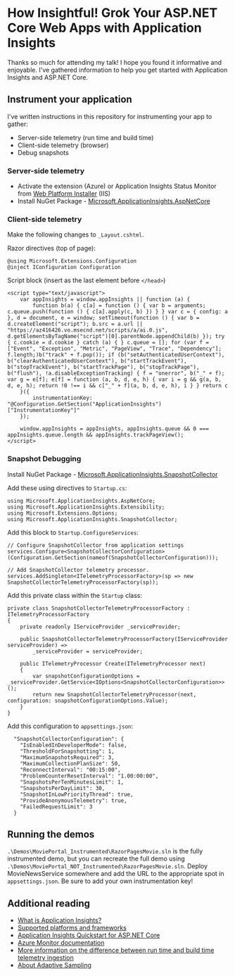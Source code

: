 # How Insightful! Grok Your ASP.NET Core Web Apps with Application Insights

Thanks so much for attending my talk! I hope you found it informative and enjoyable. I've gathered information to help you get started with Application Insights and ASP.NET Core.

## Instrument your application

I've written instructions in this repository for instrumenting your app to gather:

* Server-side telemetry (run time and build time)
* Client-side telemetry (browser)
* Debug snapshots

### Server-side telemetry

* Activate the extension (Azure) or Application Insights Status Monitor from [Web Platform Installer](https://www.microsoft.com/web/downloads/platform.aspx) (IIS)
* Install NuGet Package - [Microsoft.ApplicationInsights.AspNetCore](https://www.nuget.org/packages/Microsoft.ApplicationInsights.AspNetCore)

### Client-side telemetry 

Make the following changes to `_Layout.cshtml`.

Razor directives (top of page):

```
@using Microsoft.Extensions.Configuration
@inject IConfiguration Configuration
```

Script block (insert as the last element before `</head>`)

```
<script type="text/javascript">
	var appInsights = window.appInsights || function (a) {
		function b(a) { c[a] = function () { var b = arguments; c.queue.push(function () { c[a].apply(c, b) }) } } var c = { config: a }, d = document, e = window; setTimeout(function () { var b = d.createElement("script"); b.src = a.url || "https://az416426.vo.msecnd.net/scripts/a/ai.0.js", d.getElementsByTagName("script")[0].parentNode.appendChild(b) }); try { c.cookie = d.cookie } catch (a) { } c.queue = []; for (var f = ["Event", "Exception", "Metric", "PageView", "Trace", "Dependency"]; f.length;)b("track" + f.pop()); if (b("setAuthenticatedUserContext"), b("clearAuthenticatedUserContext"), b("startTrackEvent"), b("stopTrackEvent"), b("startTrackPage"), b("stopTrackPage"), b("flush"), !a.disableExceptionTracking) { f = "onerror", b("_" + f); var g = e[f]; e[f] = function (a, b, d, e, h) { var i = g && g(a, b, d, e, h); return !0 !== i && c["_" + f](a, b, d, e, h), i } } return c
	}({
		instrumentationKey: "@Configuration.GetSection("ApplicationInsights")["InstrumentationKey"]"
	});

	window.appInsights = appInsights, appInsights.queue && 0 === appInsights.queue.length && appInsights.trackPageView();
</script>
```

### Snapshot Debugging

Install NuGet Package - [Microsoft.ApplicationInsights.SnapshotCollector](https://www.nuget.org/packages/Microsoft.ApplicationInsights.SnapshotCollector/)

Add these using directives to `Startup.cs`:

```
using Microsoft.ApplicationInsights.AspNetCore;
using Microsoft.ApplicationInsights.Extensibility;
using Microsoft.Extensions.Options;
using Microsoft.ApplicationInsights.SnapshotCollector;
```

Add this block to `Startup.ConfigureServices`:

```
// Configure SnapshotCollector from application settings
services.Configure<SnapshotCollectorConfiguration>(Configuration.GetSection(nameof(SnapshotCollectorConfiguration)));

// Add SnapshotCollector telemetry processor.
services.AddSingleton<ITelemetryProcessorFactory>(sp => new SnapshotCollectorTelemetryProcessorFactory(sp));
```

Add this private class within the `Startup` class:

```
private class SnapshotCollectorTelemetryProcessorFactory : ITelemetryProcessorFactory
{
	private readonly IServiceProvider _serviceProvider;

	public SnapshotCollectorTelemetryProcessorFactory(IServiceProvider serviceProvider) =>
		_serviceProvider = serviceProvider;

	public ITelemetryProcessor Create(ITelemetryProcessor next)
	{
		var snapshotConfigurationOptions = _serviceProvider.GetService<IOptions<SnapshotCollectorConfiguration>>();
		return new SnapshotCollectorTelemetryProcessor(next, configuration: snapshotConfigurationOptions.Value);
	}
}
```

Add this configuration to `appsettings.json`:

```
  "SnapshotCollectorConfiguration": {
    "IsEnabledInDeveloperMode": false,
    "ThresholdForSnapshotting": 1,
    "MaximumSnapshotsRequired": 3,
    "MaximumCollectionPlanSize": 50,
    "ReconnectInterval": "00:15:00",
    "ProblemCounterResetInterval": "1.00:00:00",
    "SnapshotsPerTenMinutesLimit": 1,
    "SnapshotsPerDayLimit": 30,
    "SnapshotInLowPriorityThread": true,
    "ProvideAnonymousTelemetry": true,
    "FailedRequestLimit": 3
  }
```

## Running the demos

`.\Demos\MoviePortal_Instrumented\RazorPagesMovie.sln` is the fully instrumented demo, but you can recreate the full demo using `.\Demos\MoviePortal_NOT_Instrumented\RazorPagesMovie.sln`. Deploy MovieNewsService somewhere and add the URL to the appropriate spot in `appsettings.json`.  Be sure to add your own instrumentation key!

## Additional reading

* [What is Application Insights?](https://docs.microsoft.com/azure/application-insights/app-insights-overview?toc=/azure/azure-monitor/toc.json)
* [Supported platforms and frameworks](https://docs.microsoft.com/azure/application-insights/app-insights-platforms)
* [Application Insights Quickstart for ASP.NET Core](https://docs.microsoft.com/azure/application-insights/app-insights-dotnetcore-quick-start?toc=/azure/azure-monitor/toc.json)
* [Azure Monitor documentation](https://docs.microsoft.com/azure/azure-monitor/)
* [More information on the difference between run time and build time telemetry ingestion](https://docs.microsoft.com/azure/application-insights/app-insights-monitor-performance-live-website-now)
* [About Adaptive Sampling](https://docs.microsoft.com/azure/application-insights/app-insights-sampling#adaptive-sampling-at-your-web-server)
